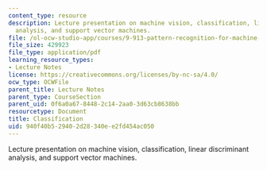```yaml
---
content_type: resource
description: Lecture presentation on machine vision, classification, linear discriminant
  analysis, and support vector machines.
file: /ol-ocw-studio-app/courses/9-913-pattern-recognition-for-machine-vision-fall-2004/940f40b529402d28340ee2fd454ac050_class_5.pdf
file_size: 429923
file_type: application/pdf
learning_resource_types:
- Lecture Notes
license: https://creativecommons.org/licenses/by-nc-sa/4.0/
ocw_type: OCWFile
parent_title: Lecture Notes
parent_type: CourseSection
parent_uid: 0f6a0a67-8448-2c14-2aa0-3d63cb8638bb
resourcetype: Document
title: Classification
uid: 940f40b5-2940-2d28-340e-e2fd454ac050
---
```

Lecture presentation on machine vision, classification, linear discriminant analysis, and support vector machines.